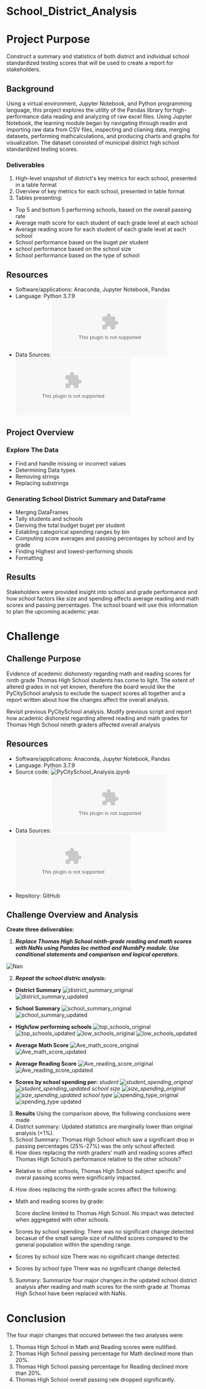 # School_District_Analysis

# Project Purpose
Construct a summary and statistics of both district and individual school standardized testing scores that will be used to create a report for stakeholders.

## Background
Using a virtual environment, Jupyter Notebook, and Python programming language, this project explores the utility of the Pandas library for high-performance data reading and analyzing of raw excel files. Using Jupyter Notebook, the learning module began by navigating through readin and importing raw data from CSV files, inspecting and clianing  data, merging datasets, performing mathcalculations, and producing charts and graphs for visualization. The dataset consisted of municipal district high school standardized testing scores.

### Deliverables
1. High-level snapshot of district's key metrics for each school, presented in a table format
2. Overview of key metrics for each school, presented in table format
3. Tables presenting:
  - Top 5 and bottom 5 performing schools, based on the overall passing rate
  - Average math score for each student of each grade level at each school
  - Average reading score for each student of each grade level at each school
  - School performance based on the buget per student
  - school performance based on the school size 
  - School performance based on the type of school

## Resources
- Software/applications:  Anaconda, Jupyter Notebook, Pandas
- Language:  Python 3.7.9
- Data Sources:  ![students_complete.csv](https://github.com/Quinneth/School_District_Analysis/blob/main/Resources/students_complete.csv)
![schools_complete.csv](https://github.com/Quinneth/School_District_Analysis/blob/main/Resources/schools_complete.csv)

## Project Overview
### Explore The Data
- Find and handle missing or incorrect values
- Determining Data types
- Removing strings
- Replacing substrings
### Generating School District Summary and DataFrame
- Merging DataFrames
- Tally students and schools
- Deriving the total budget buget per student
- Establing categorical spending ranges by bin
- Computing score averages and passing percentages by school and by grade
- Finding Highest and lowest-performing shools
- Formatting 
## Results
Stakeholders were provided insight into school and grade performance and how school factors like size and spending affects average reading and math scores and passing percentages. The school board will use this information to plan the upcoming academic year.

# Challenge

## Challenge Purpose
Evidence of acedemic dishonesty regarding math and reading scores for ninth grade Thomas High School students has come to light. The extent of altered grades in not yet known, therefore the board would like the PyCitySchool analysis to exclude the suspect scores all together and a report written about how the changes affect the overall analysis.


Revisit previous PyCitySchool analysis. Modify previous script and report how academic dishonest regarding altered reading and math grades for Thomas High School nineth graders affected overall analysis

## Resources
- Software/applications:  Anaconda, Jupyter Notebook, Pandas
- Language:  Python 3.7.9
- Source code: ![PyCitySchool_Analysis.ipynb](https://github.com/Quinneth/School_District_Analysis/blob/main/PyCitySchools.ipynb)
- Data Sources:  ![students_complete.csv](https://github.com/Quinneth/School_District_Analysis/blob/main/Resources/students_complete.csv)
![schools_complete.csv](https://github.com/Quinneth/School_District_Analysis/blob/main/Resources/schools_complete.csv)
- Repsitory: GitHub

 ## Challenge Overview and Analysis
 
 **Create three deliverables:**
 1. ***Replace Thomas High School ninth-grade reading and math scores with NaNs using Pandas loc method and NumbPy module. Use conditional statements and comparison and logical operators.***

![Nan](https://github.com/Quinneth/School_District_Analysis/blob/main/Resources/NaN.png)

2. ***Repeat the school distric analysis:***
  - **District Summary**
  ![district_summary_original](https://github.com/Quinneth/School_District_Analysis/blob/main/Resources/District_summary_original.png)
  ![district_summary_updated](https://github.com/Quinneth/School_District_Analysis/blob/main/Resources/District_Summary_updated.png)
  
  - **School Summary**
  ![school_summary_original](https://github.com/Quinneth/School_District_Analysis/blob/main/Resources/school_summary_original.png)
  ![school_summary_updated](https://github.com/Quinneth/School_District_Analysis/blob/main/Resources/school_summary_updated.png)
  
  - **High/low performing schools**
  ![top_schools_original](https://github.com/Quinneth/School_District_Analysis/blob/main/Resources/top_schools_original.png)
  ![top_schools_updated](https://github.com/Quinneth/School_District_Analysis/blob/main/Resources/Top_schools_updated.png)
  ![low_schools_original](https://github.com/Quinneth/School_District_Analysis/blob/main/Resources/low_schools_original.png)
  ![low_schools_updated](https://github.com/Quinneth/School_District_Analysis/blob/main/Resources/low_schools_updated.png)
  
  - **Average Math Score**
  ![Ave_math_score_original](https://github.com/Quinneth/School_District_Analysis/blob/main/Resources/ave_math_score_original.png)
  ![Ave_math_score_updated](https://github.com/Quinneth/School_District_Analysis/blob/main/Resources/ave_math_scores_updated.png)
  
  - **Average Reading Score**
  ![Ave_reading_score_original](https://github.com/Quinneth/School_District_Analysis/blob/main/Resources/ave_reading_scores_original.png)
  ![Ave_reading_score_updated](https://github.com/Quinneth/School_District_Analysis/blob/main/Resources/ave_reading_scores_updated.png)
  
  - **Scores by school spending per:**
  *student
  ![student_spending_original](https://github.com/Quinneth/School_District_Analysis/blob/main/Resources/student_spending_original.png)
  ![student_spending_updated](https://github.com/Quinneth/School_District_Analysis/blob/main/Resources/student_spending_updated.png)
  school size
  ![size_spending_original](https://github.com/Quinneth/School_District_Analysis/blob/main/Resources/size_spending_original.png)
  ![size_spending_updated](https://github.com/Quinneth/School_District_Analysis/blob/main/Resources/size_spending_updated.png)
  school type*
  ![spending_type_original](https://github.com/Quinneth/School_District_Analysis/blob/main/Resources/spending_type_original.png)
  ![spending_type updated](https://github.com/Quinneth/School_District_Analysis/blob/main/Resources/spending_type_updated.png)

3. **Results**
Using the comparison above, the following conclusions were made
1. District summary: Updated statistics are marginally lower than original analysis (<1%).
2. School Summary:  Thomas High School which saw a significant drop in passing percentages (25%-27%) was the only school affected.
3. How does replacing the ninth graders’ math and reading scores affect Thomas High School’s performance relative to the other schools?
- Relative to other schools, Thomas High School subject specific and overal passing scores were significanly impacted. 

4. How does replacing the ninth-grade scores affect the following:

- Math and reading scores by grade:

  Score decline limited to Thomas High School. No impact was detected when aggregated with other schools.

- Scores by school spending:
  There was no significant change detected becasue of the small sample size of nullifed scores compared to the general population within the spending range.
  
- Scores by school size
  There was no significant change detected.
  
- Scores by school type
  There was no significant change detected.
  
5. Summary: Summarize four major changes in the updated school district analysis after reading and math scores for the ninth grade at Thomas High School have been replaced with NaNs.

# Conclusion

  The four major changes that occured between the two analyses were:
  1. Thomas High School in Math and Reading scores were nullified.
  2. Thomas High School passing percentage for Math declined more than 20%.
  3. Thomas High School passing percentage for Reading declined more than 20%.
  4. Thomas High School overall passing rate dropped significantly.
